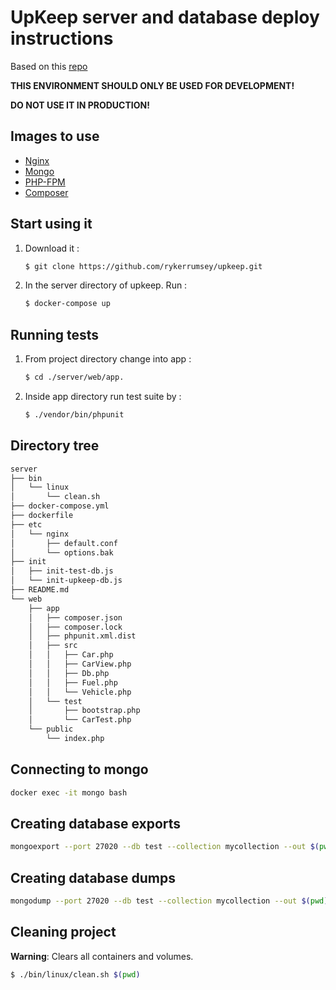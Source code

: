 # UpKeep server and database deploy instructions

Based on this [repo](https://github.com/nanoninja/docker-nginx-php-mongo)

**THIS ENVIRONMENT SHOULD ONLY BE USED FOR DEVELOPMENT!**

**DO NOT USE IT IN PRODUCTION!**

## Images to use

* [Nginx](https://hub.docker.com/_/nginx/)
* [Mongo](https://hub.docker.com/_/mongo/)
* [PHP-FPM](https://hub.docker.com/r/rykerrumsey/php-fpm/)
* [Composer](https://hub.docker.com/_/composer/)

## Start using it

1. Download it :

    ```sh
    $ git clone https://github.com/rykerrumsey/upkeep.git
    ```

2. In the server directory of upkeep. Run :

    ```sh
    $ docker-compose up
    ```
## Running tests

1. From project directory change into app :

    ```sh
    $ cd ./server/web/app.
    ```
2. Inside app directory run test suite by :

    ```sh
    $ ./vendor/bin/phpunit
    ```

## Directory tree

```sh
server
├── bin
│   └── linux
│       └── clean.sh
├── docker-compose.yml
├── dockerfile
├── etc
│   └── nginx
│       ├── default.conf
│       └── options.bak
├── init
│   ├── init-test-db.js
│   └── init-upkeep-db.js
├── README.md
└── web
    ├── app
    │   ├── composer.json
    │   ├── composer.lock
    │   ├── phpunit.xml.dist
    │   ├── src
    │   │   ├── Car.php
    │   │   ├── CarView.php
    │   │   ├── Db.php
    │   │   ├── Fuel.php
    │   │   └── Vehicle.php
    │   └── test
    │       ├── bootstrap.php
    │       └── CarTest.php
    └── public
        └── index.php
```

## Connecting to mongo
```sh
docker exec -it mongo bash
```

## Creating database exports

```sh
mongoexport --port 27020 --db test --collection mycollection --out $(pwd)/data/db/dumps/mycollection.json
```

## Creating database dumps

```sh
mongodump --port 27020 --db test --collection mycollection --out $(pwd)/data/db/dumps
```

## Cleaning project

**Warning**: Clears all containers and volumes.

```sh
$ ./bin/linux/clean.sh $(pwd)
```
